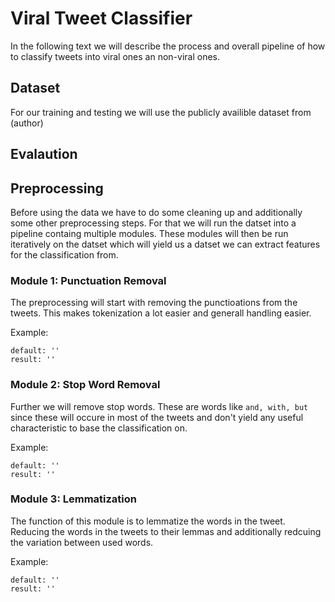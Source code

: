 # Viral Tweet Classifier

In the following text we will describe the process and overall pipeline of how to classify tweets into viral ones an non-viral ones. 

## Dataset

For our training and testing we will use the publicly availible dataset from (author)

## Evalaution

## Preprocessing

Before using the data we have to do some cleaning up and additionally some other preprocessing steps. For that we will run the datset into a pipeline containg multiple modules. These modules will then be run iteratively on the datset which will yield us a datset we can extract features for the classification from.



### Module 1: Punctuation Removal
The preprocessing will start with removing the punctioations from the tweets. This makes tokenization a lot easier and generall handling easier.

Example:
```
default: ''
result: ''
```

### Module 2: Stop Word Removal
Further we will remove stop words. These are words like `and, with, but` since these will occure in most of the tweets and don't yield any useful characteristic to base the classification on.

Example:
```
default: ''
result: ''
```

### Module 3: Lemmatization
The function of this module is to lemmatize the words in the tweet. Reducing the words in the tweets to their lemmas and additionally redcuing the variation between used words.

Example:
```
default: ''  
result: ''  
```